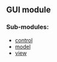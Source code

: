## GUI module

### Sub-modules:
* [control](control/control.md)
* [model](model/model.md)
* [view](view/view.md)